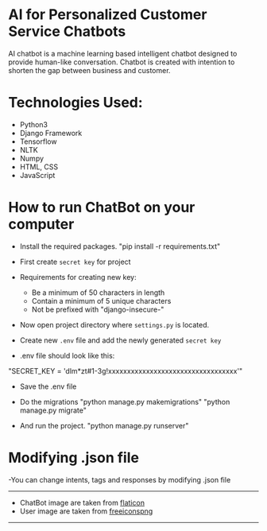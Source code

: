 # AI for Personalized Customer Service Chatbots

AI chatbot is a machine learning based intelligent chatbot designed to provide human-like conversation. Chatbot is created with intention to shorten the gap between business and customer.

# Technologies Used:
- Python3
- Django Framework
- Tensorflow
- NLTK
- Numpy
- HTML, CSS
- JavaScript

# How to run ChatBot on your computer 

- Install the required packages.
"pip install -r requirements.txt"

- First create `secret key` for project

- Requirements for creating new key:
	- Be a minimum of 50 characters in length
	- Contain a minimum of 5 unique characters
	- Not be prefixed with "django-insecure-"

- Now open project directory where `settings.py` is located.
- Create new `.env` file and add the newly generated `secret key`
- .env file should look like this:

"SECRET_KEY = 'dlm*zt#1-3g!xxxxxxxxxxxxxxxxxxxxxxxxxxxxxxxxxx'"

- Save the .env file
- Do the migrations
"python manage.py makemigrations" 
"python manage.py migrate"

- And run the project.
"python manage.py runserver"

# Modifying .json file
-You can change intents, tags and responses by modifying .json file 

***
- ChatBot image are taken from [flaticon](https://www.flaticon.com/free-icons/bot)
- User image are taken from [freeiconspng](https://www.freeiconspng.com/img/7563)
***
